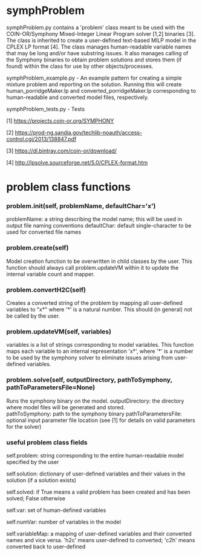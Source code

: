 # symphProblem

symphProblem.py contains a 'problem' class meant to be used with the COIN-OR/Symphony Mixed-Integer Linear Program solver [1,2] binaries [3]. The class is inherited to create a user-defined text-based MILP model in the CPLEX LP format [4].  The class manages human-readable variable names that may be long and/or have substring issues.  It also manages calling of the Symphony binaries to obtain problem solutions and stores them (if found) within the class for use by other objects/processes.

symphProblem_example.py - An example pattern for creating a simple mixture problem and reporting on the solution.  Running this will create human_porridgeMaker.lp and converted_porridgeMaker.lp corresponding to human-readable and converted model files, respectively.

symphProblem_tests.py - Tests

[1] https://projects.coin-or.org/SYMPHONY

[2] https://prod-ng.sandia.gov/techlib-noauth/access-control.cgi/2013/138847.pdf

[3] https://dl.bintray.com/coin-or/download/

[4] http://lpsolve.sourceforge.net/5.0/CPLEX-format.htm


# problem class functions

### problem.__init__(self, problemName, defaultChar='x')
problemName: a string describing the model name; this will be used in output file naming conventions
defaultChar: default single-character to be used for converted file names

### problem.create(self) 
Model creation function to be overwritten in child classes by the user.  This function should always call problem.updateVM within it to update the internal variable count and mapper.

### problem.convertH2C(self)
Creates a converted string of the problem by mapping all user-defined variables to "x*" where '*' is a natural number.  This should (in general) not be called by the user.

### problem.updateVM(self, variables)
variables is a list of strings corresponding to model variables. This function maps each variable to an internal representation 'x*', where '*' is a number to be used by the symphony solver to eliminate issues arising from user-defined variables.

### problem.solve(self, outputDirectory, pathToSymphony, pathToParametersFile=None)
Runs the symphony binary on the model.  outputDirectory: the directory where model files will be generated and stored.  
pathToSymphony: path to the symphony binary
pathToParametersFile: optional input parameter file location (see [1] for details on valid parameters for the solver)

### useful problem class fields

self.problem: string corresponding to the entire human-readable model specified by the user

self.solution: dictionary of user-defined variables and their values in the solution (if a solution exists)

self.solved: if True means a valid problem has been created and has been solved; False otherwise

self.var: set of human-defined variables

self.numVar: number of variables in the model

self.variableMap: a mapping of user-defined variables and their converted names and vice versa.  'h2c' means user-defined to converted; 'c2h' means converted back to user-defined
